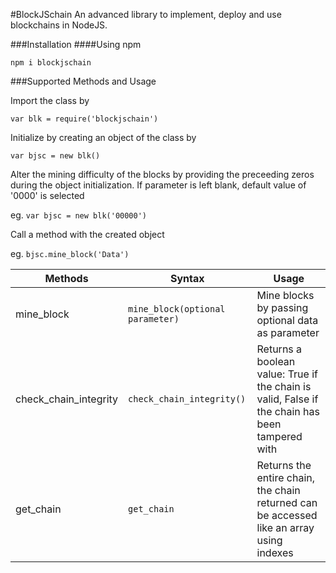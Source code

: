 #BlockJSchain
An advanced library to implement, deploy and use blockchains in NodeJS.

###Installation
####Using npm

`npm i blockjschain`

###Supported Methods and Usage

Import the class by

`var blk = require('blockjschain')`

Initialize by creating an object of the class by

`var bjsc = new blk()`

Alter the mining difficulty of the blocks by providing the preceeding zeros during the object initialization. If parameter is left blank, default value of '0000' is selected

eg. `var bjsc = new blk('00000')`

Call a method with the created object

eg. `bjsc.mine_block('Data')`


|Methods|Syntax|Usage|
|-------|------|-----|
|mine_block|`mine_block(optional parameter)`|Mine blocks by passing optional data as parameter|
|check_chain_integrity|`check_chain_integrity()`|Returns a boolean value: True if the chain is valid, False if the chain has been tampered with|
|get_chain|`get_chain`|Returns the entire chain, the chain returned can be accessed like an array using indexes|